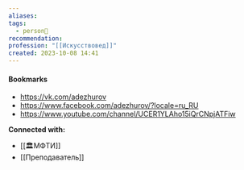 ```yaml
---
aliases: 
tags:
  - person👤
recommendation: 
profession: "[[Искусствовед]]"
created: 2023-10-08 14:41
---
```




#### Bookmarks
- https://vk.com/adezhurov
- https://www.facebook.com/adezhurov/?locale=ru_RU
- https://www.youtube.com/channel/UCER1YLAho15iQrCNpjATFiw


**Connected with:**
- [[🏛МФТИ]]
- [[Преподаватель]]

